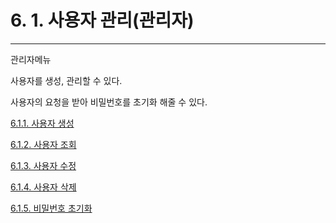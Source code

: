# 6. 1. 사용자 관리\(관리자\)

---

관리자메뉴

사용자를 생성, 관리할 수 있다.

사용자의 요청을 받아 비밀번호를 초기화 해줄 수 있다.

[6.1.1. 사용자 생성](/user/admin/create.md)

[6.1.2. 사용자 조회](/user/admin/fetch.md)

[6.1.3. 사용자 수정](/user/admin/update.md)

[6.1.4. 사용자 삭제](/user/admin/remove.md)

[6.1.5. 비밀번호 초기화](/user/admin/pwreset.md)

